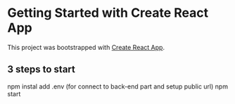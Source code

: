 # Getting Started with Create React App

This project was bootstrapped with [Create React App](https://github.com/facebook/create-react-app).

## 3 steps to start

npm instal
add .env (for connect to back-end part and setup public url)
npm start
